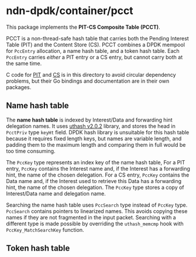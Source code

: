 # ndn-dpdk/container/pcct

This package implements the **PIT-CS Composite Table (PCCT)**.

PCCT is a non-thread-safe hash table that carries both the Pending Interest Table (PIT) and the Content Store (CS).
PCCT combines a DPDK mempool for `PccEntry` allocation, a name hash table, and a token hash table.
Each `PccEntry` carries *either* a PIT entry or a CS entry, but cannot carry both at the same time.

C code for [PIT](../pit/) and [CS](../cs/) is in this directory to avoid circular dependency problems, but their Go bindings and documentation are in their own packages.

## Name hash table

The **name hash table** is indexed by Interest/Data and forwarding hint delegation names.
It uses [uthash v2.0.2](https://troydhanson.github.io/uthash/) library, and stores the head in `PcctPriv` type `keyHt` field.
DPDK hash library is unsuitable for this hash table because it requires fixed length keys, but names are variable length, and padding them to the maximum length and comparing them in full would be too time consuming.

The `PccKey` type represents an index key of the name hash table,
For a PIT entry, `PccKey` contains the Interest name and, if the Interest has a forwarding hint, the name of the chosen delegation.
For a CS entry, `PccKey` contains the Data name and, if the Interest used to retrieve this Data has a forwarding hint, the name of the chosen delegation.
The `PccKey` type stores a copy of Interest/Data name and delegation name.

Searching the name hash table uses `PccSearch` type instead of `PccKey` type.
`PccSearch` contains pointers to linearized names.
This avoids copying these names if they are not fragmented in the input packet.
Searching with a different type is made possible by overriding the `uthash_memcmp` hook with `PccKey_MatchSearchKey` function.

## Token hash table
